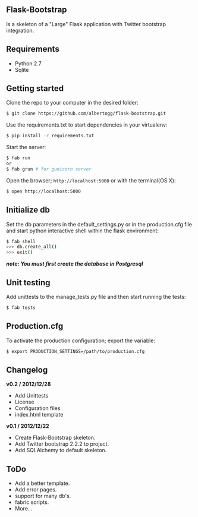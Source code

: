 Flask-Bootstrap
---

Is a skeleton of a "Large" Flask application with Twitter bootstrap integration.

Requirements
---
* Python 2.7
* Sqlite

Getting started
---

Clone the repo to your computer in the desired folder:

~~~ sh
$ git clone https://github.com/albertogg/flask-bootstrap.git
~~~

Use the requirements.txt to start dependencies in your virtualenv:

~~~ sh
$ pip install -r requirements.txt
~~~

Start the server:

~~~ sh
$ fab run
or
$ fab grun # for gunicorn server
~~~

Open the browser; `http://localhost:5000` or with the terminal(OS X):

~~~ sh
$ open http://localhost:5000
~~~

Initialize db
---

Set the db parameters in the default_settings.py or in the production.cfg file and start python interactive shell within the flask environment:

~~~ sh
$ fab shell
>>> db.create_all()
>>> exit()
~~~

***note: You must first create the database in Postgresql***

Unit testing
---

Add unittests to the manage_tests.py file and then start running the tests:

~~~ sh
$ fab tests
~~~

Production.cfg
---

To activate the production configuration; export the variable:

~~~ sh
$ export PRODUCTION_SETTINGS=/path/to/production.cfg
~~~


Changelog
---
**v0.2 / 2012/12/28**
  * Add Unittests
  * License
  * Configuration files
  * index.html template

**v0.1 / 2012/12/22**
  * Create Flask-Bootstrap skeleton.
  * Add Twitter bootstrap 2.2.2 to project.
  * Add SQLAlchemy to default skeleton.

ToDo
---

* Add a better template.
* Add error pages.
* support for many db's.
* fabric scripts.
* More...